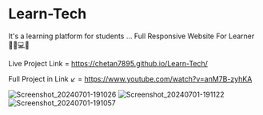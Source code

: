 # Learn-Tech
It's a learning platform for students ... Full Responsive Website For Learner🙏🏻💻💯


Live Project Link = https://chetan7895.github.io/Learn-Tech/

Full Project in Link ↙️ = https://www.youtube.com/watch?v=anM7B-zyhKA




![Screenshot_20240701-191026](https://github.com/ChetaN7895/Learn-Tech/assets/151900157/8d99f4ed-1ae3-4736-b236-dee437b6b254)
![Screenshot_20240701-191122](https://github.com/ChetaN7895/Learn-Tech/assets/151900157/237696d3-3b50-4ca5-a284-0fb11f327325)
![Screenshot_20240701-191057](https://github.com/ChetaN7895/Learn-Tech/assets/151900157/290261ca-c02d-4324-8341-035210e8a340)

